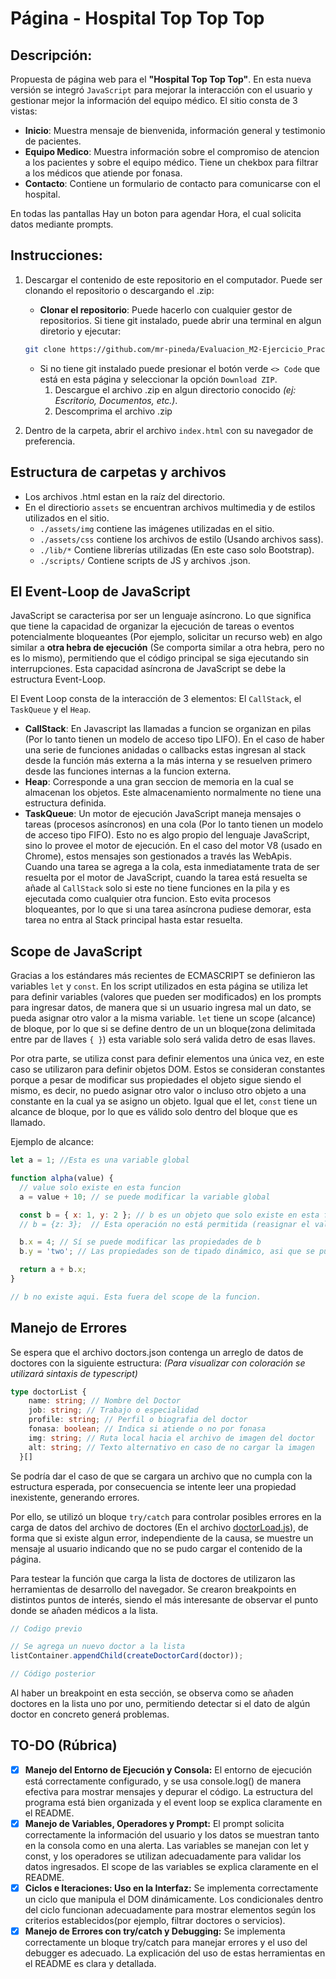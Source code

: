 # Página - Hospital Top Top Top

## Descripción:

Propuesta de página web para el **"Hospital Top Top Top"**. En esta nueva versión se integró `JavaScript` para mejorar la interacción con el usuario y gestionar mejor la información del equipo médico. El sitio consta de 3 vistas:

- **Inicio**: Muestra mensaje de bienvenida, información general y testimonio de pacientes.
- **Equipo Medico**: Muestra información sobre el compromiso de atencion a los pacientes y sobre el equipo médico. Tiene un chekbox para filtrar a los médicos que atiende por fonasa.
- **Contacto**: Contiene un formulario de contacto para comunicarse con el hospital.

En todas las pantallas Hay un boton para agendar Hora, el cual solicita datos mediante prompts.

## Instrucciones:

1. Descargar el contenido de este repositorio en el computador. Puede ser clonando el repositorio o descargando el .zip:

   - **Clonar el repositorio**: Puede hacerlo con cualquier gestor de repositorios. Si tiene git instalado, puede abrir una terminal en algun diretorio y ejecutar:

   ```bash
   git clone https://github.com/mr-pineda/Evaluacion_M2-Ejercicio_Practico_2
   ```

   - Si no tiene git instalado puede presionar el botón verde `<> Code` que está en esta página y seleccionar la opción `Download ZIP`.
     1. Descargue el archivo .zip en algun directorio conocido _(ej: Escritorio, Documentos, etc.)_.
     2. Descomprima el archivo .zip

2. Dentro de la carpeta, abrir el archivo `index.html` con su navegador de preferencia.

## Estructura de carpetas y archivos

- Los archivos .html estan en la raíz del directorio.
- En el directiorio `assets` se encuentran archivos multimedia y de estilos utilizados en el sitio.
  - `./assets/img` contiene las imágenes utilizadas en el sitio.
  - `./assets/css` contiene los archivos de estilo (Usando archivos sass).
  - `./lib/*` Contiene librerías utilizadas (En este caso solo Bootstrap).
  - `./scripts/` Contiene scripts de JS y archivos .json.

## El Event-Loop de JavaScript

JavaScript se caracterisa por ser un lenguaje asíncrono. Lo que significa que tiene la capacidad de organizar la ejecución de tareas o eventos potencialmente bloqueantes (Por ejemplo, solicitar un recurso web) en algo similar a **otra hebra de ejecución** (Se comporta similar a otra hebra, pero no es lo mismo), permitiendo que el código principal se siga ejecutando sin interrupciones. Esta capacidad asíncrona de JavaScript se debe la estructura Event-Loop.

El Event Loop consta de la interacción de 3 elementos: El `CallStack`, el `TaskQueue` y el `Heap`.

- **CallStack**: En Javascript las llamadas a funcion se organizan en pilas (Por lo tanto tienen un modelo de acceso tipo LIFO). En el caso de haber una serie de funciones anidadas o callbacks estas ingresan al stack desde la función más externa a la más interna y se resuelven primero desde las funciones internas a la funcion externa.
- **Heap**: Corresponde a una gran seccion de memoria en la cual se almacenan los objetos. Este almacenamiento normalmente no tiene una estructura definida.
- **TaskQueue**: Un motor de ejecución JavaScript maneja mensajes o tareas (procesos asíncronos) en una cola (Por lo tanto tienen un modelo de acceso tipo FIFO). Esto no es algo propio del lenguaje JavaScript, sino lo provee el motor de ejecución. En el caso del motor V8 (usado en Chrome), estos mensajes son gestionados a través las WebApis. Cuando una tarea se agrega a la cola, esta inmediatamente trata de ser resuelta por el motor de JavaScript, cuando la tarea está resuelta se añade al `CallStack` solo si este no tiene funciones en la pila y es ejecutada como cualquier otra funcion. Esto evita procesos bloqueantes, por lo que si una tarea asíncrona pudiese demorar, esta tarea no entra al Stack principal hasta estar resuelta.

## Scope de JavaScript

Gracias a los estándares más recientes de ECMASCRIPT se definieron las variables `let` y `const`. En los script utilizados en esta página se utiliza let para definir variables (valores que pueden ser modificados) en los prompts para ingresar datos, de manera que si un usuario ingresa mal un dato, se pueda asignar otro valor a la misma variable. `let` tiene un scope (alcance) de bloque, por lo que si se define dentro de un un bloque(zona delimitada entre par de llaves `{ }`) esta variable solo será valida detro de esas llaves.

Por otra parte, se utiliza const para definir elementos una única vez, en este caso se utilizaron para definir objetos DOM. Estos se consideran constantes porque a pesar de modificar sus propiedades el objeto sigue siendo el mismo, es decir, no puedo asignar otro valor o incluso otro objeto a una constante en la cual ya se asigno un objeto. Igual que el let, `const` tiene un alcance de bloque, por lo que es válido solo dentro del bloque que es llamado.

Ejemplo de alcance:

```javascript
let a = 1; //Esta es una variable global

function alpha(value) {
  // value solo existe en esta funcion
  a = value + 10; // se puede modificar la variable global

  const b = { x: 1, y: 2 }; // b es un objeto que solo existe en esta funcion
  // b = {z: 3};  // Esta operación no está permitida (reasignar el valor de una constante)

  b.x = 4; // Sí se puede modificar las propiedades de b
  b.y = 'two'; // Las propiedades son de tipado dinámico, asi que se puede reasignar un tipo de dato diferente al original.

  return a + b.x;
}

// b no existe aqui. Esta fuera del scope de la funcion.
```

## Manejo de Errores

Se espera que el archivo doctors.json contenga un arreglo de datos de doctores con la siguiente estructura: _(Para visualizar con coloración se utilizará sintaxis de typescript)_

```typescript
type doctorList {
    name: string; // Nombre del Doctor
    job: string; // Trabajo o especialidad
    profile: string; // Perfil o biografia del doctor
    fonasa: boolean; // Indica si atiende o no por fonasa
    img: string; // Ruta local hacia el archivo de imagen del doctor
    alt: string; // Texto alternativo en caso de no cargar la imagen
  }[]
```

Se podría dar el caso de que se cargara un archivo que no cumpla con la estructura esperada, por consecuencia se intente leer una propiedad inexistente, generando errores.

Por ello, se utilizó un bloque `try/catch` para controlar posibles errores en la carga de datos del archivo de doctores (En el archivo [doctorLoad.js](./scripts/doctorLoad.js)), de forma que si existe algun error, independiente de la causa, se muestre un mensaje al usuario indicando que no se pudo cargar el contenido de la página.

Para testear la función que carga la lista de doctores de utilizaron las herramientas de desarrollo del navegador. Se crearon breakpoints en distintos puntos de interés, siendo el más interesante de observar el punto donde se añaden médicos a la lista.

```javascript
// Codigo previo

// Se agrega un nuevo doctor a la lista
listContainer.appendChild(createDoctorCard(doctor));

// Código posterior
```

Al haber un breakpoint en esta sección, se observa como se añaden doctores en la lista uno por uno, permitiendo detectar si el dato de algún doctor en concreto generá problemas.

## TO-DO (Rúbrica)

- [x] **Manejo del Entorno de Ejecución y Consola:** El entorno de ejecución está correctamente configurado, y se usa console.log() de manera efectiva para mostrar mensajes y depurar el código. La estructura del programa está bien organizada y el event loop se explica claramente en el README.
- [x] **Manejo de Variables, Operadores y Prompt:** El prompt solicita correctamente la información del usuario y los datos se muestran tanto en la consola como en una alerta. Las variables se manejan con let y const, y los operadores se utilizan adecuadamente para validar los datos ingresados. El scope de las variables se explica claramente en el README.
- [x] **Ciclos e Iteraciones: Uso en la Interfaz:** Se implementa correctamente un ciclo que manipula el DOM dinámicamente. Los condicionales dentro del ciclo funcionan adecuadamente para mostrar elementos según los criterios establecidos(por ejemplo, filtrar doctores o servicios).
- [x] **Manejo de Errores con try/catch y Debugging:** Se implementa correctamente un bloque try/catch para manejar errores y el uso del debugger es adecuado. La explicación del uso de estas herramientas en el README es clara y detallada.
